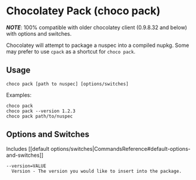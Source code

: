 # Chocolatey Pack (choco pack)
***NOTE***: 100% compatible with older chocolatey client (0.9.8.32 and below) with options and switches.

Chocolatey will attempt to package a nuspec into a compiled nupkg. Some
 may prefer to use `cpack` as a shortcut for `choco pack`.

## Usage

    choco pack [path to nuspec] [options/switches]

Examples:

    choco pack
    choco pack --version 1.2.3
    choco pack path/to/nuspec

## Options and Switches

Includes [[default options/switches|CommandsReference#default-options-and-switches]]

```
--version=VALUE
  Version - The version you would like to insert into the package.
```
